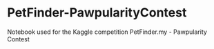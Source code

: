 # PetFinder-PawpularityContest
Notebook used for the Kaggle competition PetFinder.my - Pawpularity Contest
